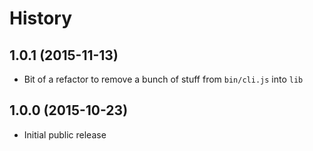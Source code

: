 
# History

## 1.0.1 (2015-11-13)

 * Bit of a refactor to remove a bunch of stuff from `bin/cli.js` into `lib`

## 1.0.0 (2015-10-23)

 * Initial public release
